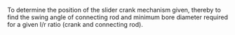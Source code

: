 To determine the position of the slider crank mechanism given, thereby to find the swing angle of connecting rod and minimum bore diameter required for a given I/r ratio (crank and connecting rod).